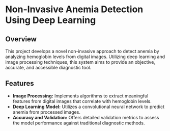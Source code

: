 # Non-Invasive Anemia Detection Using Deep Learning

## Overview
This project develops a novel non-invasive approach to detect anemia by analyzing hemoglobin levels from digital images. Utilizing deep learning and image processing techniques, this system aims to provide an objective, accurate, and accessible diagnostic tool.

## Features
- **Image Processing:** Implements algorithms to extract meaningful features from digital images that correlate with hemoglobin levels.
- **Deep Learning Model:** Utilizes a convolutional neural network to predict anemia from processed images.
- **Accuracy and Validation:** Offers detailed validation metrics to assess the model performance against traditional diagnostic methods.
